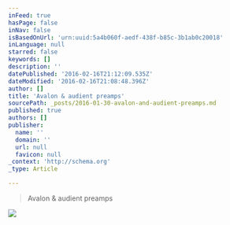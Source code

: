 ```yaml
---
inFeed: true
hasPage: false
inNav: false
isBasedOnUrl: 'urn:uuid:5a4b060f-aedf-438f-b85c-3b1ab0c20018'
inLanguage: null
starred: false
keywords: []
description: ''
datePublished: '2016-02-16T21:12:09.535Z'
dateModified: '2016-02-16T21:08:48.396Z'
author: []
title: 'Avalon & audient preamps'
sourcePath: _posts/2016-01-30-avalon-and-audient-preamps.md
published: true
authors: []
publisher:
  name: ''
  domain: ''
  url: null
  favicon: null
_context: 'http://schema.org'
_type: Article

---
```

> Avalon & audient preamps

![](https://the-grid-user-content.s3-us-west-2.amazonaws.com/0fa92755-3833-422c-a0de-4157879bf743.png)